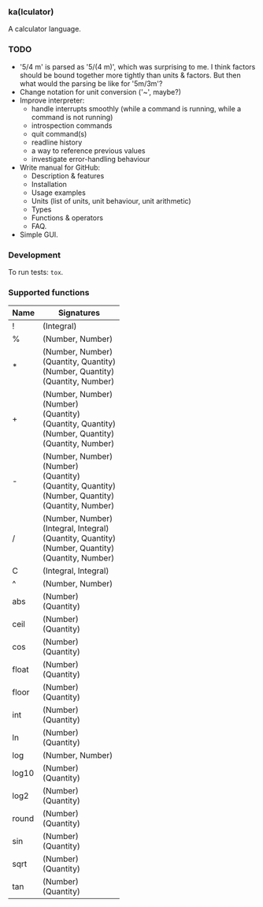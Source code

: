 ### ka(lculator)
A calculator language.

### TODO
* '5/4 m' is parsed as '5/(4 m)', which was surprising to me. I think factors should be bound together more tightly than units & factors. But then what would the parsing be like for '5m/3m'?
* Change notation for unit conversion ('~', maybe?)
* Improve interpreter:
    - handle interrupts smoothly (while a command is running, while a command is not running)
    - introspection commands
    - quit command(s)
    - readline history
    - a way to reference previous values
    - investigate error-handling behaviour
* Write manual for GitHub:
    - Description & features
    - Installation
    - Usage examples
    - Units (list of units, unit behaviour, unit arithmetic)
    - Types
    - Functions & operators
    - FAQ.
* Simple GUI.

### Development
To run tests: `tox`.

### Supported functions

| Name | Signatures |
| --- | --- |
| ! | (Integral) |
| % | (Number, Number) |
| * | (Number, Number)<br/>(Quantity, Quantity)<br/>(Number, Quantity)<br/>(Quantity, Number) |
| + | (Number, Number)<br/>(Number)<br/>(Quantity)<br/>(Quantity, Quantity)<br/>(Number, Quantity)<br/>(Quantity, Number) |
| - | (Number, Number)<br/>(Number)<br/>(Quantity)<br/>(Quantity, Quantity)<br/>(Number, Quantity)<br/>(Quantity, Number) |
| / | (Number, Number)<br/>(Integral, Integral)<br/>(Quantity, Quantity)<br/>(Number, Quantity)<br/>(Quantity, Number) |
| C | (Integral, Integral) |
| ^ | (Number, Number) |
| abs | (Number)<br/>(Quantity) |
| ceil | (Number)<br/>(Quantity) |
| cos | (Number)<br/>(Quantity) |
| float | (Number)<br/>(Quantity) |
| floor | (Number)<br/>(Quantity) |
| int | (Number)<br/>(Quantity) |
| ln | (Number)<br/>(Quantity) |
| log | (Number, Number) |
| log10 | (Number)<br/>(Quantity) |
| log2 | (Number)<br/>(Quantity) |
| round | (Number)<br/>(Quantity) |
| sin | (Number)<br/>(Quantity) |
| sqrt | (Number)<br/>(Quantity) |
| tan | (Number)<br/>(Quantity) |

